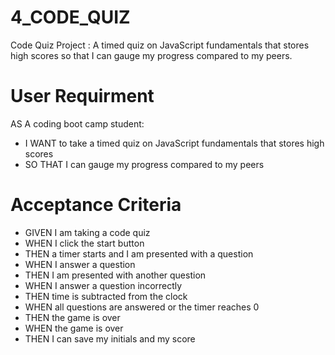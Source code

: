 # 4_CODE_QUIZ
Code Quiz Project : A timed quiz on JavaScript fundamentals that stores high scores so that I can gauge my progress compared to my peers.

# User Requirment 

AS A coding boot camp student:
* I WANT to take a timed quiz on JavaScript fundamentals that stores high scores
* SO THAT I can gauge my progress compared to my peers


# Acceptance Criteria

* GIVEN I am taking a code quiz
* WHEN I click the start button
* THEN a timer starts and I am presented with a question
* WHEN I answer a question
* THEN I am presented with another question
* WHEN I answer a question incorrectly
* THEN time is subtracted from the clock
* WHEN all questions are answered or the timer reaches 0
* THEN the game is over
* WHEN the game is over
* THEN I can save my initials and my score
